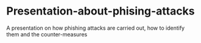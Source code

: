 # Presentation-about-phising-attacks
A presentation on how phishing attacks are carried out, how to identify them and the counter-measures

